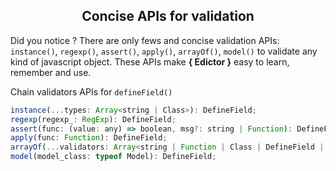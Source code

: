 <h2 class="width-100" style="text-align: center;">Concise APIs for validation</h2>

Did you notice ? There are only fews and concise validation APIs:
`instance()`, `regexp()`, `assert()`, `apply()`, `arrayOf()`, `model()`
to validate any kind of javascript object. These APIs make
**{ Edictor }** easy to learn, remember and use.

Chain validators APIs for `defineField()` 
```js
instance(...types: Array<string | Class>): DefineField;
regexp(regexp_: RegExp): DefineField;
assert(func: (value: any) => boolean, msg?: string | Function): DefineField;
apply(func: Function): DefineField;
arrayOf(...validators: Array<string | Function | Class | DefineField | Field>): DefineField;
model(model_class: typeof Model): DefineField;
```